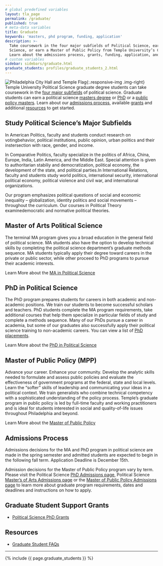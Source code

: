 ```yaml
---
# global predefined variables
layout: tla_page
permalink: /graduate/
published: true
# meta-data variables
title: Graduate
keywords: 'masters, phd program, funding, application'
description: >-
  Take coursework in the four major subfields of Political Science, earn your MA or PhD in Political
  Science, or earn a Master of Public Policy from Temple University’s College of Liberal Arts.
  Learn about the admissions process, grants, funding, application, and our resources.
# custom variables
sidebar: sidebars/graduate.html
graduate_students: profiles/graduate_students_2.html
---
```

![Philadelphia City Hall and Temple Flag]({{site.baseurl}}/media/Temple-Flag-and-City-Hall.jpg){:.responsive-img .img-right}
Temple University Political Science graduate degree students can take coursework in the [four major subfields](#study-political-sciences-four-major-subfields) of political science. Graduate students can earn a political science [masters degree](#master-of-arts-in-political-science) or [PhD](#phd-in-political-science) or a [public policy masters](#master-of-public-policy-mpp). Learn about our [admissions process](#admissions-process), available [grants](#graduate-student-support-grants) and additional [resources](#resources) to get started.

## Study Political Science’s Major Subfields
In American Politics, faculty and students conduct research on votingbehavior, political institutions, public opinion, urban politics and their instersection with race, gender, and income.

In Comparative Politics, faculty specialize in the politics of Africa, China, Europe, India, Latin America, and the Middle East. Special attention is given to authoritarian stabiliy and democratization, political economy, the development of the state, and political parties.In International Relations, faculty and students study world politics, international security, international political economy, political violence and civil war, and international organizations.

Our program emphasizes political questions of social and economic inequality – globalization, identity politics and social movements – throughout the curriculum. Our courses in Political Theory examinedemocratic and normative political theories. 

## Master of Arts Political Science
The terminal MA program gives you a broad education in the general field of political science. MA students also have the option to develop technical skills by completing the political science department’s graduate methods sequence. MA students typically apply their degree toward careers in the private or public sector, while other proceed to PhD programs to pursue their academic interests.

Learn More about the [MA in Political Science](https://www.temple.edu/academics/degree-programs/political-science-ma-la-pols-ma/)

## PhD in Political Science
The PhD program prepares students for careers in both academic and non-academic positions. We train our students to become successful scholars and teachers. PhD students complete the MA program requirements, take additional courses that help them specialize in particular fields of study and complete a methods sequence. Many of our PhDs pursue a career in academia, but some of our graduates also successfully apply their political science training to non-academic careers. You can view a list of [PhD placements](https://drive.google.com/file/d/1HoyBwbDqhFo24YUwWm9dVPuV0s6oMdgK/view?usp=sharing).

Learn More about the [PhD in Political Science](https://www.temple.edu/academics/degree-programs/political-science-phd-la-pols-phd)

## Master of Public Policy (MPP)
Advance your career. Enhance your community. Develop the analytic skills needed to formulate and assess public policies and evaluate the effectiveness of government programs at the federal, state and local levels. Learn the “softer” skills of leadership and communicating your ideas in a political context. We train generalists who combine technical competency with a sophisticated understanding of the policy process. Temple’s graduate program in public policy is led by full-time faculty and working practitioners and is ideal for students interested in social and quality-of-life issues throughout Philadelphia and beyond.

Learn More about the [Master of Public Policy](https://www.cla.temple.edu/public-policy/graduate/)

## Admissions Process
Admissions decisions for the MA and PhD program in political science are made in the spring semester and admitted students are expected to begin in the following fall term. Application Deadline is December 15th. 

Admission decisions for the Master of Public Policy program vary by term. Please visit the Political Science [PhD Admissions page](https://www.temple.edu/academics/degree-programs/political-science-phd-la-pols-phd), Political Science [Master’s of Arts Admissions page](https://www.temple.edu/academics/degree-programs/political-science-ma-la-pols-ma/) or the [Master of Public Policy Admissions page](https://www.temple.edu/academics/degree-programs/public-policy-mpp-la-ppol-mpp/cla-public-policy-mpp-admissions) to learn more about graduate program requirements, dates and deadlines and instructions on how to apply.

## Graduate Student Support Grants
- [Political Science PhD Grants](https://www.temple.edu/academics/degree-programs/political-science-phd-la-pols-phd/cla-political-science-phd-scholarships-financial-aid)

## Resources
- [Graduate Student FAQs](https://liberalarts.temple.edu/sites/liberalarts/files/PolySci%20Graduate%20Frequently%20Asked%20Questions.pdf)

___

{% include {{ page.graduate_students }} %}
